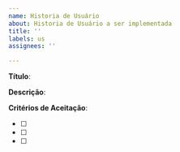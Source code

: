 ```yaml
---
name: Historia de Usuário
about: Historia de Usuário a ser implementada
title: ''
labels: us
assignees: ''

---
```


**Título**: 

**Descrição**: 

**Critérios de Aceitação**:

- [ ] 
- [ ] 
- [ ]

